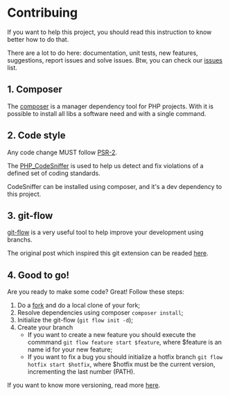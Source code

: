 # Contribuing

If you want to help this project, you should read this instruction to know better how to do that.

There are a lot to do here: documentation, unit tests, new features, suggestions, report issues and solve issues. 
Btw, you can check our [issues](https://github.com/fagundes/ZffHtml2pdf/issues) list.

## 1. Composer

The [composer](http://getcomposer.org) is a manager dependency tool for PHP projects. With it is possible to install
all libs a software need and with a single command.

## 2. Code style

Any code change MUST follow [PSR-2](https://github.com/php-fig/fig-standards/blob/master/accepted/PSR-2-coding-style-guide.md).

The [PHP_CodeSniffer](https://github.com/squizlabs/php_codesniffer) is used to help us detect and fix violations of a defined set of coding standards.

CodeSniffer can be installed using composer, and it's a dev dependency to this project.

## 3. git-flow

[git-flow](https://github.com/nvie/gitflow) is a very useful tool to help improve your development using branchs.

The original post which inspired this git extension can be readed [here](http://nvie.com/posts/a-successful-git-branching-model).

## 4. Good to go!

Are you ready to make some code? Great! Follow these steps:

1. Do a [fork](https://help.github.com/articles/fork-a-repo) and do a local clone of your fork;
2. Resolve dependencies using composer ```composer install```;
3. Initialize the git-flow (```git flow init -d```);
4. Create your branch
    * If you want to create a new feature you should execute the commmand 
      ```git flow feature start $feature```, where $feature
      is an name id for your new feature;
    * If you want to fix a bug you should initialize a hotfix branch
      ```git flow hotfix start $hotfix```, where $hotfix must be the current version,
        incrementing the last number (PATH).

If you want to know more versioning, read more [here](http://semver.org/spec/v2.0.0.html).
